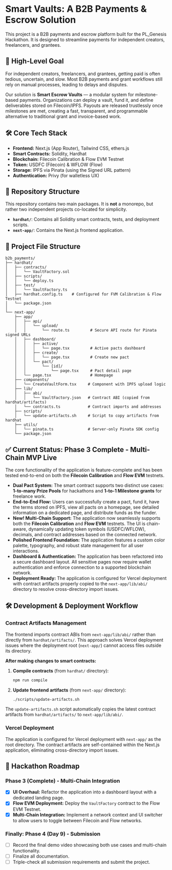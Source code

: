 # Smart Vaults: A B2B Payments & Escrow Solution

This project is a B2B payments and escrow platform built for the PL_Genesis Hackathon. It is designed to streamline payments for independent creators, freelancers, and grantees.

## 🎯 High-Level Goal

For independent creators, freelancers, and grantees, getting paid is often tedious, uncertain, and slow. Most B2B payments and grant workflows still rely on manual processes, leading to delays and disputes.

Our solution is **Smart Escrow Vaults** — a modular system for milestone-based payments. Organizations can deploy a vault, fund it, and define deliverables stored on Filecoin/IPFS. Payouts are released trustlessly once milestones are met, creating a fast, transparent, and programmable alternative to traditional grant and invoice-based work.

## 🛠️ Core Tech Stack

-   **Frontend:** Next.js (App Router), Tailwind CSS, ethers.js
-   **Smart Contracts:** Solidity, Hardhat
-   **Blockchain:** Filecoin Calibration & Flow EVM Testnet
-   **Token:** USDFC (Filecoin) & WFLOW (Flow)
-   **Storage:** IPFS via Pinata (using the Signed URL pattern)
-   **Authentication:** Privy (for walletless UX)

## 📂 Repository Structure

This repository contains two main packages. It is **not** a monorepo, but rather two independent projects co-located for simplicity.

-   **`hardhat/`**: Contains all Solidity smart contracts, tests, and deployment scripts.
-   **`next-app/`**: Contains the Next.js frontend application.

## 📁 Project File Structure

```text
b2b_payments/
├── hardhat/
│   ├── contracts/
│   │   └── VaultFactory.sol
│   ├── scripts/
│   │   └── deploy.ts
│   ├── test/
│   │   └── VaultFactory.ts
│   ├── hardhat.config.ts    # Configured for FVM Calibration & Flow Testnet
│   └── package.json
│
└── next-app/
    ├── app/
    │   ├── api/
    │   │   └── upload/
    │   │       └── route.ts         # Secure API route for Pinata signed URLs
    │   ├── dashboard/
    │   │   ├── active/
    │   │   │   └── page.tsx         # Active pacts dashboard
    │   │   ├── create/
    │   │   │   └── page.tsx         # Create new pact
    │   │   └── pact/
    │   │       └── [id]/
    │   │           └── page.tsx     # Pact detail page
    │   └── page.tsx                 # Homepage
    ├── components/
    │   └── CreateVaultForm.tsx     # Component with IPFS upload logic
    ├── lib/
    │   ├── abi/
    │   │   └── VaultFactory.json   # Contract ABI (copied from hardhat/artifacts)
    │   └── contracts.ts            # Contract imports and addresses
    ├── scripts/
    │   └── update-artifacts.sh     # Script to copy artifacts from hardhat
    ├── utils/
    │   └── pinata.ts               # Server-only Pinata SDK config
    └── package.json
```

## ✅ Current Status: Phase 3 Complete - Multi-Chain MVP Live
The core functionality of the application is feature-complete and has been tested end-to-end on both the **Filecoin Calibration** and **Flow EVM** testnets.

- **Dual Pact System:** The smart contract supports two distinct use cases: **1-to-many Prize Pools** for hackathons and **1-to-1 Milestone grants** for freelance work.
- **End-to-End Flow:** Users can successfully create a pact, fund it, have the terms stored on IPFS, view all pacts on a homepage, see detailed information on a dedicated page, and distribute funds as the funder.
- **New! Multi-Chain Support:** The application now seamlessly supports both the **Filecoin Calibration** and **Flow EVM** testnets. The UI is chain-aware, dynamically updating token symbols (USDFC/WFLOW), decimals, and contract addresses based on the connected network.
- **Polished Frontend Foundation:** The application features a custom color palette, typography, and robust state management for all user interactions.
- **Dashboard & Authentication:** The application has been refactored into a secure dashboard layout. All sensitive pages now require wallet authentication and enforce connection to a supported blockchain network.
- **Deployment Ready:** The application is configured for Vercel deployment with contract artifacts properly copied to the `next-app/lib/abi/` directory to resolve cross-directory import issues.

## 🛠️ Development & Deployment Workflow

### Contract Artifacts Management

The frontend imports contract ABIs from `next-app/lib/abi/` rather than directly from `hardhat/artifacts/`. This approach solves Vercel deployment issues where the deployment root (`next-app/`) cannot access files outside its directory.

**After making changes to smart contracts:**

1. **Compile contracts** (from `hardhat/` directory):
   ```bash
   npm run compile
   ```

2. **Update frontend artifacts** (from `next-app/` directory):
   ```bash
   ./scripts/update-artifacts.sh
   ```

The `update-artifacts.sh` script automatically copies the latest contract artifacts from `hardhat/artifacts/` to `next-app/lib/abi/`.

### Vercel Deployment

The application is configured for Vercel deployment with `next-app/` as the root directory. The contract artifacts are self-contained within the Next.js application, eliminating cross-directory import issues.

## 🚀 Hackathon Roadmap

### **Phase 3 (Complete) - Multi-Chain Integration**
- [x] **UI Overhaul:** Refactor the application into a dashboard layout with a dedicated landing page.
- [x] **Flow EVM Deployment:** Deploy the `VaultFactory` contract to the Flow EVM Testnet.
- [x] **Multi-Chain Integration:** Implement a network context and UI switcher to allow users to toggle between Filecoin and Flow networks.

### **Finally: Phase 4 (Day 9) - Submission**
- [ ] Record the final demo video showcasing both use cases and multi-chain functionality.
- [ ] Finalize all documentation.
- [ ] Triple-check all submission requirements and submit the project.